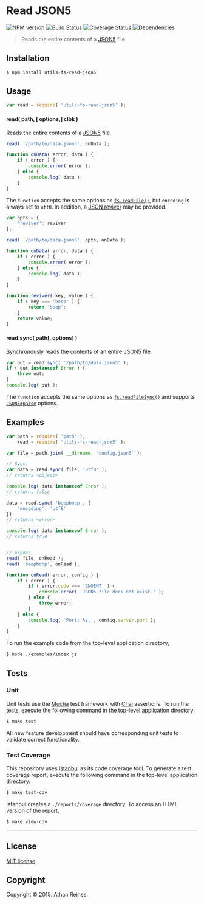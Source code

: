 Read JSON5
===
[![NPM version][npm-image]][npm-url] [![Build Status][travis-image]][travis-url] [![Coverage Status][codecov-image]][codecov-url] [![Dependencies][dependencies-image]][dependencies-url]

> Reads the entire contents of a [JSON5](https://github.com/aseemk/json5) file.


## Installation

``` bash
$ npm install utils-fs-read-json5
```


## Usage

``` javascript
var read = require( 'utils-fs-read-json5' );
```

#### read( path, [ options,] clbk )

Reads the entire contents of a [JSON5](https://github.com/aseemk/json5) file.

``` javascript
read( '/path/to/data.json5', onData );

function onData( error, data ) {
	if ( error ) {
		console.error( error );
	} else {
		console.log( data );
	}
}
```

The `function` accepts the same options as [`fs.readFile()`](https://nodejs.org/api/fs.html#fs_fs_readfile_filename_options_callback), but `encoding` is always set to `utf8`.  In addition, a [JSON reviver](https://github.com/kgryte/utils-json5-parse) may be provided.

``` javascript
var opts = {
	'reviver': reviver
};

read( '/path/to/data.json5', opts, onData );

function onData( error, data ) {
	if ( error ) {
		console.error( error );
	} else {
		console.log( data );
	}
}

function reviver( key, value ) {
	if ( key === 'beep' ) {
		return 'boop';
	}
	return value;
}
```


#### read.sync( path[, options] )

Synchronously reads the contents of an entire [JSON5](https://github.com/aseemk/json5) file.

``` javascript
var out = read.sync( '/path/to/data.json5' );
if ( out instanceof Error ) {
	throw out;
}
console.log( out );
```

The `function` accepts the same options as [`fs.readFileSync()`](https://nodejs.org/api/fs.html#fs_fs_readfilesync_filename_options) and supports [`JSON5#parse`](https://github.com/kgryte/utils-json5-parse) options.



## Examples

``` javascript
var path = require( 'path' ),
	read = require( 'utils-fs-read-json5' );

var file = path.join( __dirname, 'config.json5' );

// Sync:
var data = read.sync( file, 'utf8' );
// returns <object>

console.log( data instanceof Error );
// returns false

data = read.sync( 'beepboop', {
	'encoding': 'utf8'
});
// returns <error>

console.log( data instanceof Error );
// returns true


// Async:
read( file, onRead );
read( 'beepboop', onRead );

function onRead( error, config ) {
	if ( error ) {
		if ( error.code === 'ENOENT' ) {
			console.error( 'JSON5 file does not exist.' );
		} else {
			throw error;
		}
	} else {
		console.log( 'Port: %s.', config.server.port );
	}
}
```

To run the example code from the top-level application directory,

``` bash
$ node ./examples/index.js
```


## Tests

### Unit

Unit tests use the [Mocha](http://mochajs.org/) test framework with [Chai](http://chaijs.com) assertions. To run the tests, execute the following command in the top-level application directory:

``` bash
$ make test
```

All new feature development should have corresponding unit tests to validate correct functionality.


### Test Coverage

This repository uses [Istanbul](https://github.com/gotwarlost/istanbul) as its code coverage tool. To generate a test coverage report, execute the following command in the top-level application directory:

``` bash
$ make test-cov
```

Istanbul creates a `./reports/coverage` directory. To access an HTML version of the report,

``` bash
$ make view-cov
```


---
## License

[MIT license](http://opensource.org/licenses/MIT).


## Copyright

Copyright &copy; 2015. Athan Reines.


[npm-image]: http://img.shields.io/npm/v/utils-fs-read-json5.svg
[npm-url]: https://npmjs.org/package/utils-fs-read-json5

[travis-image]: http://img.shields.io/travis/kgryte/utils-fs-read-json5/master.svg
[travis-url]: https://travis-ci.org/kgryte/utils-fs-read-json5

[codecov-image]: https://img.shields.io/codecov/c/github/kgryte/utils-fs-read-json5/master.svg
[codecov-url]: https://codecov.io/github/kgryte/utils-fs-read-json5?branch=master

[dependencies-image]: http://img.shields.io/david/kgryte/utils-fs-read-json5.svg
[dependencies-url]: https://david-dm.org/kgryte/utils-fs-read-json5

[dev-dependencies-image]: http://img.shields.io/david/dev/kgryte/utils-fs-read-json5.svg
[dev-dependencies-url]: https://david-dm.org/dev/kgryte/utils-fs-read-json5

[github-issues-image]: http://img.shields.io/github/issues/kgryte/utils-fs-read-json5.svg
[github-issues-url]: https://github.com/kgryte/utils-fs-read-json5/issues
